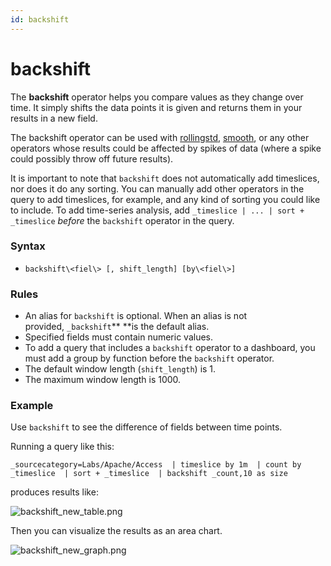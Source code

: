 ```yaml
---
id: backshift
---
```


# backshift

The **backshift** operator helps you compare values as they change over
time. It simply shifts the data points it is given and returns them in
your results in a new field.

The backshift operator can be used
with [rollingstd](rollingstd.md "rollingstd"), [smooth](smooth.md "smooth"),
or any other operators whose results could be affected by spikes of data
(where a spike could possibly throw off future results).

It is important to note that `backshift` does not automatically add
timeslices, nor does it do any sorting. You can manually add other
operators in the query to add timeslices, for example, and any kind of
sorting you could like to include. To add time-series analysis,
add `_timeslice | ... | sort + _timeslice` *before* the `backshift`
operator in the query.

### Syntax

* `backshift\<fiel\> [, shift_length] [by\<fiel\>]`

### Rules

* An alias for `backshift` is optional. When an alias is not
    provided, `_backshift`** **is the default alias.
* Specified fields must contain numeric values.
* To add a query that includes a `backshift` operator to a dashboard,
    you must add a group by function before the `backshift` operator.
* The default window length (`shift_length`) is 1.
* The maximum window length is 1000.

### Example

Use `backshift` to see the difference of fields between time points.

Running a query like this:

`_sourcecategory=Labs/Apache/Access  | timeslice by 1m  | count by _timeslice  | sort + _timeslice  | backshift _count,10 as size`

produces results like:

![backshift_new_table.png](../../static/img/search-query-language/search-operators/backshift/backshift-table-1.png)

Then you can visualize the results as an area chart.

![backshift_new_graph.png](../../static/img/search-query-language/search-operators/backshift/area-chart-backshift-1.png)

 

